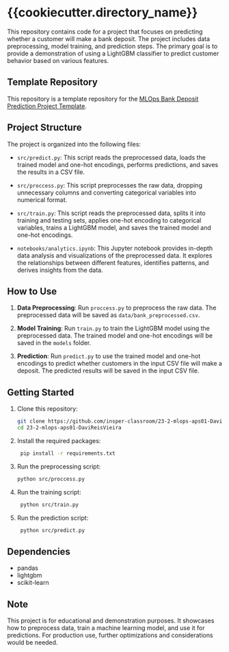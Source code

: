 # {{cookiecutter.directory_name}}

This repository contains code for a project that focuses on predicting whether a customer will make a bank deposit. The project includes data preprocessing, model training, and prediction steps. The primary goal is to provide a demonstration of using a LightGBM classifier to predict customer behavior based on various features.

## Template Repository

This repository is a template repository for the [MLOps Bank Deposit Prediction Project Template](https://github.com/DaviReisVieira/23-2-mlops-template).

## Project Structure

The project is organized into the following files:

- `src/predict.py`: This script reads the preprocessed data, loads the trained model and one-hot encodings, performs predictions, and saves the results in a CSV file.

- `src/proccess.py`: This script preprocesses the raw data, dropping unnecessary columns and converting categorical variables into numerical format.

- `src/train.py`: This script reads the preprocessed data, splits it into training and testing sets, applies one-hot encoding to categorical variables, trains a LightGBM model, and saves the trained model and one-hot encodings.

- `notebooks/analytics.ipynb`: This Jupyter notebook provides in-depth data analysis and visualizations of the preprocessed data. It explores the relationships between different features, identifies patterns, and derives insights from the data.

## How to Use

1. **Data Preprocessing**: Run `proccess.py` to preprocess the raw data. The preprocessed data will be saved as `data/bank_preprocessed.csv`.

2. **Model Training**: Run `train.py` to train the LightGBM model using the preprocessed data. The trained model and one-hot encodings will be saved in the `models` folder.

3. **Prediction**: Run `predict.py` to use the trained model and one-hot encodings to predict whether customers in the input CSV file will make a deposit. The predicted results will be saved in the input CSV file.

## Getting Started

1. Clone this repository:

   ```bash
   git clone https://github.com/insper-classroom/23-2-mlops-aps01-DaviReisVieira
   cd 23-2-mlops-aps01-DaviReisVieira
   ```

2. Install the required packages:

   ```bash
    pip install -r requirements.txt
   ```

3. Run the preprocessing script:

   ```bash
   python src/proccess.py
   ```

4. Run the training script:

   ```bash
    python src/train.py
   ```

5. Run the prediction script:

   ```bash
    python src/predict.py
   ```

## Dependencies

- pandas
- lightgbm
- scikit-learn

## Note

This project is for educational and demonstration purposes. It showcases how to preprocess data, train a machine learning model, and use it for predictions. For production use, further optimizations and considerations would be needed.
